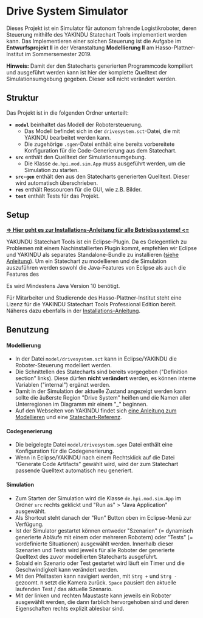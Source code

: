 # Drive System Simulator

Dieses Projekt ist ein Simulator für autonom fahrende Logistikroboter, deren Steuerung mithilfe des YAKINDU Statechart Tools implementiert werden kann.
Das Implementieren einer solchen Steuerung ist die Aufgabe im **Entwurfsprojekt II** in der Veranstaltung **Modellierung II** am Hasso-Plattner-Institut im Sommersemester 2019.

**Hinweis:** Damit der den Statecharts generierten Programmcode kompiliert und ausgeführt werden kann ist hier der komplette Quelltext der Simulationsumgebung gegeben. Dieser soll nicht verändert werden.

## Struktur

Das Projekt ist in die folgenden Ordner unterteilt:

- **`model`** beinhaltet das Modell der Robotersteuerung.
    + Das Modell befindet sich in der `drivesystem.sct`-Datei, die mit YAKINDU bearbeitet werden kann.
    + Die zugehörige `.sgen`-Datei enthält eine bereits vorbereitete Konfiguration für die Code-Generierung aus dem Statechart.
- **`src`** enthält den Quelltext der Simulationsumgebung.
    + Die Klasse `de.hpi.mod.sim.App` muss ausgeführt werden, um die Simulation zu starten.
- **`src-gen`** enthält den aus den Statecharts generierten Quelltext. Dieser wird automatisch überschrieben.
- **`res`** enthält Ressourcen für die GUI, wie z.B. Bilder.
- **`test`** enthält Tests für das Projekt.



## Setup

**[=> Hier geht es zur Installations-Anleitung für alle Betriebssysteme! <=](INSTALL.md)**

YAKUNDU Statechart Tools ist ein Eclipse-Plugin. Da es Gelegentlich zu Problemen mit einem Nachinstallierten Plugin kommt, empfehlen wir Eclipse und YAKINDU als separates Standalone-Bundle zu installieren ([siehe Anleitung](INSTALL.md)). Um ein Statechart zu modellieren und die Simulation auszuführen werden sowohl die Java-Features von Eclipse als auch die Features des 

Es wird Mindestens Java Version 10 benötigt.

Für Mitarbeiter und Studierende des Hasso-Plattner-Institut steht eine Lizenz für die YAKINDU Statechart Tools Professional Edition bereit. Näheres dazu ebenfalls in der [Installations-Anleitung](INSTALL.md).



## Benutzung

#### Modellierung

- In der Datei `model/drivesystem.sct` kann in Eclipse/YAKINDU die Roboter-Steuerung modelliert werden.
- Die Schnittellen des Statecharts sind bereits vorgegeben ("Definition section" links). Diese dürfen **nicht verändert** werden, es können interne Variablen ("internal") ergänzt werden.
- Damit in der Simulation der aktuelle Zustand angezeigt werden kann sollte die äußerste Region "Drive System" heißen und die Namen aller Unterregionen im Diagramm mir einem "_" beginnen.
- Auf den Webseiten von YAKINDU findet sich [eine Anleitung zum Modellieren](https://www.itemis.com/en/yakindu/state-machine/documentation/user-guide/edit_editing_statecharts) und eine [Statechart-Referenz](https://www.itemis.com/en/yakindu/state-machine/documentation/user-guide/sclang_statechart_language_reference).

#### Codegenerierung

- Die beigelegte Datei `model/drivesystem.sgen` Datei enthält eine Konfiguration für die Codegenerierung. 
- Wenn in Eclipse/YAKINDU nach einem Rechtsklick auf die Datei "Generate Code Artifacts" gewählt wird, wird der zum Statechart passende Quelltext automatisch neu generiert.

#### Simulation

- Zum Starten der Simulation wird die Klasse `de.hpi.mod.sim.App` im Ordner `src` rechts geklickt und "Run as" > "Java Application" ausgewählt.
- Als Shortcut steht danach der "Run" Button oben im Eclipse-Menü zur Verfügung.
- Ist der Simulator gestartet können entweder "Szenarien" (= dynamisch generierte Abläufe mit einem oder mehreren Robotern) oder "Tests" (= vordefinierte Situationen) ausgewählt werden. Innerhalb dieser Szenarien und Tests wird jeweils für alle Roboter der generierte Quelltext des zuvor modellierten Statecharts ausgeführt.
- Sobald ein Szenario oder Test gestartet wird läuft ein Timer und die Geschwindigkeit kann verändert werden.
- Mit den Pfeiltasten kann navigiert werden, mit `Strg +` und `Strg -` gezoomt. `R` setzt die Kamera zurück. `Space` pausiert den aktuelle laufenden Test / das aktuelle Szenario.
- Mit der linken und rechten Maustaste kann jeweils ein Roboter ausgewählt werden, die dann farblich hervorgehoben sind und deren Eigenschaften rechts explizit ablesbar sind.